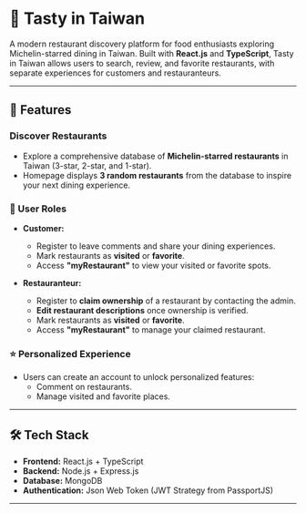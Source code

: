 # 🍜 Tasty in Taiwan

A modern restaurant discovery platform for food enthusiasts exploring Michelin-starred dining in Taiwan. Built with **React.js** and **TypeScript**, Tasty in Taiwan allows users to search, review, and favorite restaurants, with separate experiences for customers and restauranteurs.

---

## 🚀 Features

### Discover Restaurants

- Explore a comprehensive database of **Michelin-starred restaurants** in Taiwan (3-star, 2-star, and 1-star).
- Homepage displays **3 random restaurants** from the database to inspire your next dining experience.

### 👥 User Roles

- **Customer:**

  - Register to leave comments and share your dining experiences.
  - Mark restaurants as **visited** or **favorite**.
  - Access **"myRestaurant"** to view your visited or favorite spots.

- **Restauranteur:**
  - Register to **claim ownership** of a restaurant by contacting the admin.
  - **Edit restaurant descriptions** once ownership is verified.
  - Mark restaurants as **visited** or **favorite**.
  - Access **"myRestaurant"** to manage your claimed restaurant.

### ⭐ Personalized Experience

- Users can create an account to unlock personalized features:
  - Comment on restaurants.
  - Manage visited and favorite places.

---

## 🛠️ Tech Stack

- **Frontend:** React.js + TypeScript
- **Backend:** Node.js + Express.js
- **Database:** MongoDB
- **Authentication:** Json Web Token (JWT Strategy from PassportJS)

---
